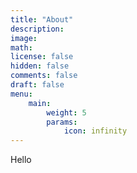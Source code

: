 ```yaml
---
title: "About"
description: 
image: 
math: 
license: false
hidden: false
comments: false
draft: false
menu:
    main:
        weight: 5
        params: 
            icon: infinity
---
```

Hello